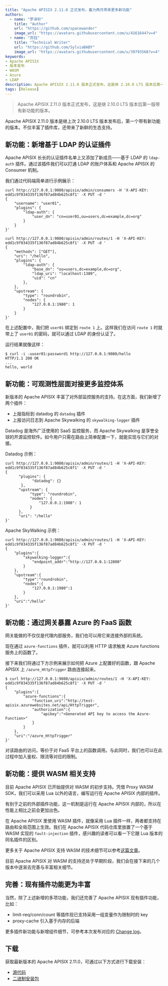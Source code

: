 ```yaml
---
title: "Apache APISIX 2.11.0 正式发布，蓄力两月带来更多新功能"
authors:
  - name: "罗泽轩"
    title: "Author"
    url: "https://github.com/spacewander"
    image_url: "https://avatars.githubusercontent.com/u/4161644?v=4"
  - name: "苏钰"
    title: "Technical Writer"
    url: "https://github.com/SylviaBABY"
    image_url: "https://avatars.githubusercontent.com/u/39793568?v=4"
keywords: 
- Apache APISIX
- 版本发布
- WASM
- Azure
- LDAP
description: Apache APISIX 2.11.0 版本正式发布，这是继 2.10.0 LTS 版本后第一版带有新功能的版本。
tags: [Release]
---
```


> Apache APISIX 2.11.0 版本正式发布，这是继 2.10.0 LTS 版本后第一版带有新功能的版本。

<!--truncate-->

Apache APISIX 2.11.0 版本是继上次 2.10.0 LTS 版本发布后，第一个带有新功能的版本。不仅丰富了插件库，还带来了新鲜的生态支持。

## 新功能：新增基于 LDAP 的认证插件

Apache APISIX 长长的认证插件名单上又添加了新成员——基于 LDAP 的 `ldap-auth` 插件。通过该插件我们可以打通 LDAP 的账户体系和 Apache APISIX 的 Consumer 机制。

我们通过代码端简单进行示例展示：

```shell
curl http://127.0.0.1:9080/apisix/admin/consumers -H 'X-API-KEY: edd1c9f034335f136f87ad84b625c8f1' -X PUT -d '
{
    "username": "user01",
    "plugins": {
        "ldap-auth": {
            "user_dn": "cn=user01,ou=users,dc=example,dc=org"
        }
    }
}'
```

```shell
curl http://127.0.0.1:9080/apisix/admin/routes/1 -H 'X-API-KEY: edd1c9f034335f136f87ad84b625c8f1' -X PUT -d '
{
    "methods": ["GET"],
    "uri": "/hello",
    "plugins": {
        "ldap-auth": {
            "base_dn": "ou=users,dc=example,dc=org",
            "ldap_uri": "localhost:1389",
            "uid": "cn"
        },
    },
    "upstream": {
        "type": "roundrobin",
        "nodes": {
            "127.0.0.1:1980": 1
        }
    }
}'
```

在上述配置中，我们把 `user01` 绑定到 `route 1` 上。这样我们在访问 `route 1` 时就带上了 `user01` 的密码，就可以通过 LDAP 的身份认证了。

运行结果就像这样：

```shell
$ curl -i -uuser01:password1 http://127.0.0.1:9080/hello
HTTP/1.1 200 OK
...
hello, world
```

## 新功能：可观测性层面对接更多监控体系

新版本的 Apache APISIX 丰富了对外部监控服务的支持。在这方面，我们新增了两个插件：

* 上报指标到 datadog 的 `datadog` 插件
* 上报访问日志到 Apache Skywalking 的 `skywalking-logger` 插件

Datadog 是海外广泛使用的 SaaS 监控服务，而 Apache Skywalking 是享誉全球的开源监控软件。如今用户只需在路由上简单配置一下，就能实现与它们的对接。

Datadog 示例：

```shell
curl http://127.0.0.1:9080/apisix/admin/routes/1 -H 'X-API-KEY: edd1c9f034335f136f87ad84b625c8f1' -X PUT -d '
{
      "plugins": {
            "datadog": {}
       },
      "upstream": {
           "type": "roundrobin",
           "nodes": {
               "127.0.0.1:1980": 1
           }
      },
      "uri": "/hello"
}'
```

Apache SkyWalking 示例：

```shell
curl http://127.0.0.1:9080/apisix/admin/routes/1 -H 'X-API-KEY: edd1c9f034335f136f87ad84b625c8f1' -X PUT -d '
{
    "plugins":{
        "skywalking-logger":{
            "endpoint_addr":"http://127.0.0.1:12800"
        }
    },
    "upstream":{
        "type":"roundrobin",
        "nodes":{
            "127.0.0.1:1980":1
        }
    },
    "uri":"/hello"
}'
```

## 新功能：通过网关暴露 Azure 的 FaaS 函数

网关能做的不仅仅是代理内部服务，我们也可以用它来连接外部的系统。

现在通过 `azure-functions` 插件，就可以利用 HTTP 请求触发 Azure functions 服务上的函数了。

接下来我们将通过下方示例来展示如何把 Azure 上配置好的函数，跟 Apache APISIX 上 `/azure_HttpTrigger` 路由连接起来。

```shell
$ curl http://127.0.0.1:9080/apisix/admin/routes/1 -H 'X-API-KEY: edd1c9f034335f136f87ad84b625c8f1' -X PUT -d '
{
    "plugins":{
        "azure-functions":{
            "function_uri":"http://test-apisix.azurewebsites.net/api/HttpTrigger",
            "authorization":{
                "apikey":"<Generated API key to access the Azure-Function>"
            }
        }
    },
    "uri":"/azure_HttpTrigger"
}'
```

对该路由的访问，等价于对 FaaS 平台上的函数调用。与此同时，我们也可以在此过程中加入鉴权、限流等对应的限制。

## 新功能：提供 WASM 相关支持

目前 Apache APISIX 已开始提供对 WASM 的初步支持。凭借 Proxy WASM SDK，我们可以采用 Lua 以外的语言，编写运行在 Apache APISIX 内部的插件。

有别于之前的外部插件功能，这一机制是运行在 Apache APISIX 内部的，所以在性能上相比之前会更加出色。

在 Apache APISIX 里使用 WASM 插件，就像采用 Lua 插件一样，两者都支持在路由和全局范围上生效。我们在 Apache APISIX 代码仓库里放置了一个基于 WASM 实现的 `fault-injection` 插件，感兴趣的读者可以看一下它跟 Lua 版本的同名插件的区别。

更多关于 Apache APISIX 支持 WASM 的技术细节可以参考[这篇文章](https://apisix.apache.org/zh/blog/2021/11/19/apisix-supports-wasm)。

目前 Apache APISIX 对 WASM 的支持还处于早期阶段，我们会在接下来的几个版本中逐渐去完善与丰富相关细节。

## 完善：现有插件功能更为丰富

当然，除了上述新增的多项功能，我们还完善了 Apache APISIX 现有插件功能，比如：

* limit-req/conn/count 等插件现已支持采用一组变量作为限制时的 key
* proxy-cache 引入基于内存的后端

更多插件新功能与新增组件细节，可参考本次发布对应的 [Change log](https://github.com/apache/apisix/blob/release/2.11/CHANGELOG.md#2110)。

## 下载

获取最新版本的 Apache APISIX 2.11.0，可通过以下方式进行下载安装：

* [源代码](https://apisix.apache.org/downloads/)
* [二进制安装包](https://apisix.apache.org/zh/docs/apisix/how-to-build/)
